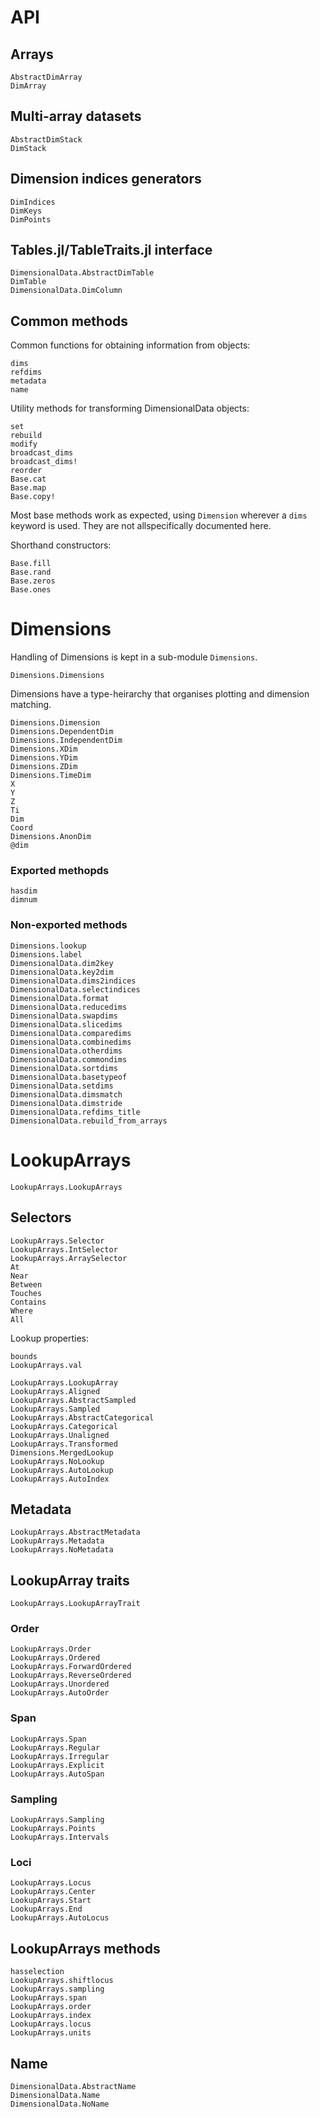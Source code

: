 
# API

## Arrays

```@docs
AbstractDimArray
DimArray
```

## Multi-array datasets

```@docs
AbstractDimStack
DimStack
```

## Dimension indices generators

```@docs
DimIndices
DimKeys
DimPoints
```

## Tables.jl/TableTraits.jl interface

```@docs
DimensionalData.AbstractDimTable
DimTable
DimensionalData.DimColumn
```

## Common methods

Common functions for obtaining information from objects:

```@docs
dims
refdims
metadata
name
```

Utility methods for transforming DimensionalData objects:

```@docs
set
rebuild
modify
broadcast_dims
broadcast_dims!
reorder
Base.cat
Base.map
Base.copy!
```

Most base methods work as expected, using `Dimension` wherever a `dims`
keyword is used. They are not allspecifically documented here.


Shorthand constructors:

```@docs
Base.fill
Base.rand
Base.zeros
Base.ones
```

# Dimensions

Handling of Dimensions is kept in a sub-module `Dimensions`.

```@docs
Dimensions.Dimensions
```

Dimensions have a type-heirarchy that organises plotting and
dimension matching.

```@docs
Dimensions.Dimension
Dimensions.DependentDim
Dimensions.IndependentDim
Dimensions.XDim
Dimensions.YDim
Dimensions.ZDim
Dimensions.TimeDim
X
Y
Z
Ti
Dim
Coord
Dimensions.AnonDim
@dim
```

### Exported methopds

```@docs
hasdim
dimnum
```


### Non-exported methods

```@docs
Dimensions.lookup
Dimensions.label
DimensionalData.dim2key
DimensionalData.key2dim
DimensionalData.dims2indices
DimensionalData.selectindices
DimensionalData.format
DimensionalData.reducedims
DimensionalData.swapdims
DimensionalData.slicedims
DimensionalData.comparedims
DimensionalData.combinedims
DimensionalData.otherdims
DimensionalData.commondims
DimensionalData.sortdims
DimensionalData.basetypeof
DimensionalData.setdims
DimensionalData.dimsmatch
DimensionalData.dimstride
DimensionalData.refdims_title
DimensionalData.rebuild_from_arrays
```

# LookupArrays

```@docs
LookupArrays.LookupArrays
```

## Selectors

```@docs
LookupArrays.Selector
LookupArrays.IntSelector
LookupArrays.ArraySelector
At
Near
Between
Touches
Contains
Where
All
```

Lookup properties:

```@docs
bounds
LookupArrays.val
```

```@docs
LookupArrays.LookupArray
LookupArrays.Aligned
LookupArrays.AbstractSampled
LookupArrays.Sampled
LookupArrays.AbstractCategorical
LookupArrays.Categorical
LookupArrays.Unaligned
LookupArrays.Transformed
Dimensions.MergedLookup
LookupArrays.NoLookup
LookupArrays.AutoLookup
LookupArrays.AutoIndex
```

## Metadata

```@docs
LookupArrays.AbstractMetadata
LookupArrays.Metadata
LookupArrays.NoMetadata
```

## LookupArray traits

```@docs
LookupArrays.LookupArrayTrait
```

### Order

```@docs
LookupArrays.Order
LookupArrays.Ordered
LookupArrays.ForwardOrdered
LookupArrays.ReverseOrdered
LookupArrays.Unordered
LookupArrays.AutoOrder
```

### Span

```@docs
LookupArrays.Span
LookupArrays.Regular
LookupArrays.Irregular
LookupArrays.Explicit
LookupArrays.AutoSpan
```

### Sampling

```@docs
LookupArrays.Sampling
LookupArrays.Points
LookupArrays.Intervals
```

### Loci

```@docs
LookupArrays.Locus
LookupArrays.Center
LookupArrays.Start
LookupArrays.End
LookupArrays.AutoLocus
```

## LookupArrays methods

```@docs
hasselection
LookupArrays.shiftlocus
LookupArrays.sampling
LookupArrays.span
LookupArrays.order
LookupArrays.index
LookupArrays.locus
LookupArrays.units
```

## Name

```@docs
DimensionalData.AbstractName
DimensionalData.Name
DimensionalData.NoName
```
